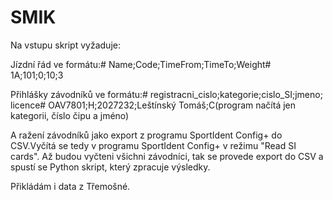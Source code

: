 # SMIK

Na vstupu skript vyžaduje:

Jízdní řád ve formátu:# Name;Code;TimeFrom;TimeTo;Weight# 1A;101;0;10;3

Přihlášky závodníků ve formátu:# registracni_cislo;kategorie;cislo_SI;jmeno; licence# OAV7801;H;2027232;Leštínský Tomáš;C(program načítá jen kategorii, číslo čipu a jméno)

A ražení závodníků jako export z programu SportIdent Config+ do CSV.Vyčítá se tedy v programu SportIdent Config+ v režimu "Read SI cards". Až budou vyčteni všichni závodníci, tak se provede export do CSV a spustí se Python skript, který zpracuje výsledky.

Přikládám i data z Třemošné.
